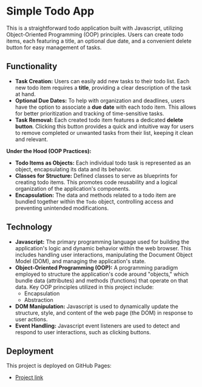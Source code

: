 # Simple Todo App

This is a straightforward todo application built with Javascript, utilizing Object-Oriented Programming (OOP) principles. Users can create todo items, each featuring a title, an optional due date, and a convenient delete button for easy management of tasks.

## Functionality

* **Task Creation:** Users can easily add new tasks to their todo list. Each new todo item requires a **title**, providing a clear description of the task at hand.
* **Optional Due Dates:** To help with organization and deadlines, users have the option to associate a **due date** with each todo item. This allows for better prioritization and tracking of time-sensitive tasks.
* **Task Removal:** Each created todo item features a dedicated **delete button**. Clicking this button provides a quick and intuitive way for users to remove completed or unwanted tasks from their list, keeping it clean and relevant.

**Under the Hood (OOP Practices):**

* **Todo Items as Objects:** Each individual todo task is represented as an object, encapsulating its data and its behavior.
* **Classes for Structure:** Defined classes to serve as blueprints for creating todo items. This promotes code reusability and a logical organization of the application's components.
* **Encapsulation:** The data and methods related to a todo item are bundled together within the `Todo` object, controlling access and preventing unintended modifications.


## Technology

* **Javascript:** The primary programming language used for building the application's logic and dynamic behavior within the web browser. This includes handling user interactions, manipulating the Document Object Model (DOM), and managing the application's state.
* **Object-Oriented Programming (OOP):** A programming paradigm employed to structure the application's code around "objects," which bundle data (attributes) and methods (functions) that operate on that data. Key OOP principles utilized in this project include:
    * Encapsulation
    * Abstraction
* **DOM Manipulation:** Javascript is used to dynamically update the structure, style, and content of the web page (the DOM) in response to user actions.
* **Event Handling:** Javascript event listeners are used to detect and respond to user interactions, such as clicking buttons.

## Deployment

This project is deployed on GitHub Pages:

- [Project link](https://eduenez33.github.io/se_project_todo-app/)

